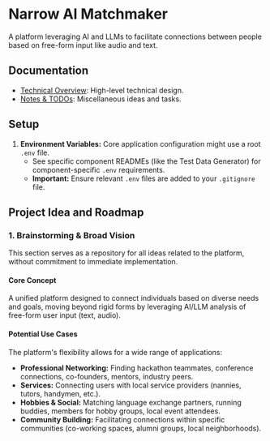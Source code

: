 # Narrow AI Matchmaker

A platform leveraging AI and LLMs to facilitate connections between people based on free-form input like audio and text.

## Documentation

*   [Technical Overview](technical_overview.md): High-level technical design.
*   [Notes & TODOs](NOTES.md): Miscellaneous ideas and tasks.

## Setup

1.  **Environment Variables:** Core application configuration might use a root `.env` file.
    *   See specific component READMEs (like the Test Data Generator) for component-specific `.env` requirements.
    *   **Important:** Ensure relevant `.env` files are added to your `.gitignore` file.

## Project Idea and Roadmap

### 1. Brainstorming & Broad Vision

This section serves as a repository for all ideas related to the platform, without commitment to immediate implementation.

#### Core Concept
A unified platform designed to connect individuals based on diverse needs and goals, moving beyond rigid forms by leveraging AI/LLM analysis of free-form user input (text, audio).

#### Potential Use Cases
The platform's flexibility allows for a wide range of applications:
- **Professional Networking:** Finding hackathon teammates, conference connections, co-founders, mentors, industry peers.
- **Services:** Connecting users with local service providers (nannies, tutors, handymen, etc.).
- **Hobbies & Social:** Matching language exchange partners, running buddies, members for hobby groups, local event attendees.
- **Community Building:** Facilitating connections within specific communities (co-working spaces, alumni groups, local neighborhoods).